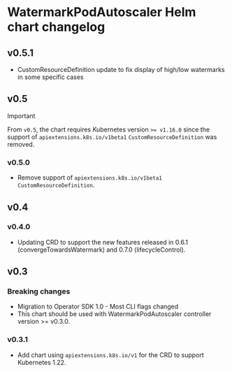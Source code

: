 # WatermarkPodAutoscaler Helm chart changelog

## v0.5.1

* CustomResourceDefinition update to fix display of high/low watermarks in some specific cases

## v0.5

> [!IMPORTANT]
> From `v0.5`, the chart requires Kubernetes version `>= v1.16.0` since the support of `apiextensions.k8s.io/v1beta1` `CustomResourceDefinition` was removed.

### v0.5.0

* Remove support of `apiextensions.k8s.io/v1beta1` `CustomResourceDefinition`.

## v0.4

### v0.4.0

* Updating CRD to support the new features released in 0.6.1 (convergeTowardsWatermark) and 0.7.0 (lifecycleControl).

## v0.3

### Breaking changes

* Migration to Operator SDK 1.0 - Most CLI flags changed
* This chart should be used with WatermarkPodAutoscaler controller version >= v0.3.0.

### v0.3.1

* Add chart using `apiextensions.k8s.io/v1` for the CRD to support Kubernetes 1.22.